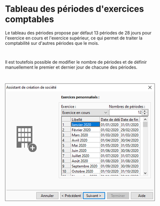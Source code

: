 






# Tableau des périodes d'exercices comptables



Le tableau des périodes propose par défaut 13 périodes de 28 jours pour 
 l'exercice en cours et l'exercice supérieur, ce qui permet de traiter 
 la comptabilité sur d'autres périodes que le mois.


 


Il est toutefois possible de modifier le nombre de périodes et de définir 
 manuellement le premier et dernier jour de chacune des périodes.


 


![](../../assets/images/Nouvelle/1/Periodes.png)


